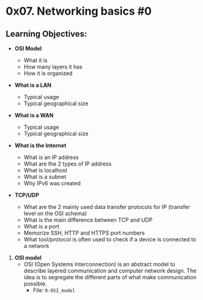 # 0x07. Networking basics #0

## Learning Objectives:

* **OSI Model**
  * What it is
  * How many layers it has
  * How it is organized

* **What is a LAN**
  * Typical usage
  * Typical geographical size

* **What is a WAN**
  * Typical usage
  * Typical geographical size

* **What is the Internet**
  * What is an IP address
  * What are the 2 types of IP address
  * What is localhost
  * What is a subnet
  * Why IPv6 was created

* **TCP/UDP**
  * What are the 2 mainly used data transfer protocols for IP (transfer level on the OSI schema)
  * What is the main difference between TCP and UDP
  * What is a port
  * Memorize SSH, HTTP and HTTPS port numbers
  * What tool/protocol is often used to check if a device is connected to a network

1. **OSI model**
   - OSI (Open Systems Interconnection) is an abstract model to describe layered communication and computer network design. The idea is to segregate the different parts of what make communication possible.
     - File: `0-OSI_model`

